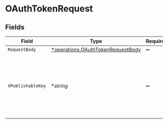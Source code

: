 # OAuthTokenRequest


## Fields

| Field                                                                                                                                                                 | Type                                                                                                                                                                  | Required                                                                                                                                                              | Description                                                                                                                                                           |
| --------------------------------------------------------------------------------------------------------------------------------------------------------------------- | --------------------------------------------------------------------------------------------------------------------------------------------------------------------- | --------------------------------------------------------------------------------------------------------------------------------------------------------------------- | --------------------------------------------------------------------------------------------------------------------------------------------------------------------- |
| `RequestBody`                                                                                                                                                         | [*operations.OAuthTokenRequestBody](../../models/operations/oauthtokenrequestbody.md)                                                                                 | :heavy_minus_sign:                                                                                                                                                    | N/A                                                                                                                                                                   |
| `XPublishableKey`                                                                                                                                                     | **string*                                                                                                                                                             | :heavy_minus_sign:                                                                                                                                                    | The publicly viewable identifier used to identify a merchant division. This key is found in the Developer > API section of the Bolt Merchant Dashboard [RECOMMENDED]. |